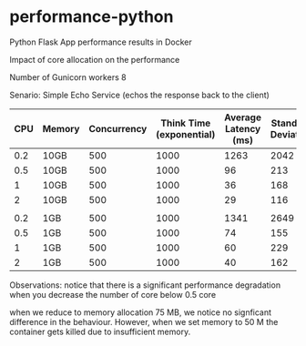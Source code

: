 # performance-python

Python Flask App performance results in Docker

Impact of core allocation on the performance

Number of Gunicorn workers 8

Senario: Simple Echo Service (echos the response back to the client)



| CPU | Memory  | Concurrency  | Think Time (exponential) | Average Latency (ms) | Standard Deviation | TPS (requests/second) | Error % |
|-----|---------|--------------|--------------------------|----------------------|--------------------|-----------------------|---------|
| 0.2 | 10GB    | 500          | 1000                     | 1263                 | 2042               | 168                   | 1.64    |
| 0.5 | 10GB    | 500          | 1000                     | 96                   | 213                | 358                   | 1.28    |
| 1   | 10GB    | 500          | 1000                     | 36                   | 168                | 372                   | 0.85    |
| 2   | 10GB    | 500          | 1000                     | 29                   | 116                | 376.6                 | 0.77    |
|     |         |              |                          |                      |                    |                       |         |
| 0.2 | 1GB     | 500          | 1000                     | 1341                 | 2649               | 187                   | 0.41    |
| 0.5 | 1GB     | 500          | 1000                     | 74                   | 155                | 362                   | 0.54    |
| 1   | 1GB     | 500          | 1000                     | 60                   | 229                | 367                   | 1.03    |
| 2   | 1GB     | 500          | 1000                     | 40                   | 162                | 373                   | 0.52    |


Observations: notice that there is a significant performance degradation when you decrease the number of core below 0.5 core

 when we reduce to memory allocation 75 MB, we notice no signficant difference in the behaviour. However, when we set memory to 50 M the container gets killed due to insufficient memory. 
 
 
 
 



